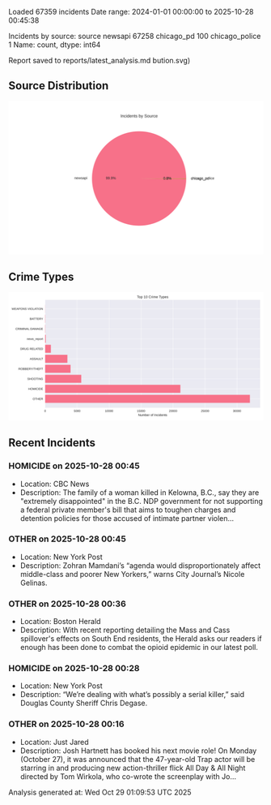 
Loaded 67359 incidents
Date range: 2024-01-01 00:00:00 to 2025-10-28 00:45:38

Incidents by source:
source
newsapi           67258
chicago_pd          100
chicago_police        1
Name: count, dtype: int64

Report saved to reports/latest_analysis.md
bution.svg)

## Source Distribution
![Source Distribution](images/source_distribution.svg)

## Crime Types
![Crime Types](images/crime_types.svg)

## Recent Incidents

### HOMICIDE on 2025-10-28 00:45
- Location: CBC News
- Description: The family of a woman killed in Kelowna, B.C., say they are "extremely disappointed" in the B.C. NDP government for not supporting a federal private member's bill that aims to toughen charges and detention policies for those accused of intimate partner violen…


### OTHER on 2025-10-28 00:45
- Location: New York Post
- Description: Zohran Mamdani’s “agenda would disproportionately affect middle-class and poorer New Yorkers,” warns City Journal’s Nicole Gelinas.


### OTHER on 2025-10-28 00:36
- Location: Boston Herald
- Description: With recent reporting detailing the Mass and Cass spillover's effects on South End residents, the Herald asks our readers if enough has been done to combat the opioid epidemic in our latest poll.


### HOMICIDE on 2025-10-28 00:28
- Location: New York Post
- Description: “We’re dealing with what’s possibly a serial killer,” said Douglas County Sheriff Chris Degase.


### OTHER on 2025-10-28 00:16
- Location: Just Jared
- Description: Josh Hartnett has booked his next movie role! On Monday (October 27), it was announced that the 47-year-old Trap actor will be starring in and producing new action-thriller flick All Day & All Night directed by Tom Wirkola, who co-wrote the screenplay with Jo…

Analysis generated at: Wed Oct 29 01:09:53 UTC 2025
